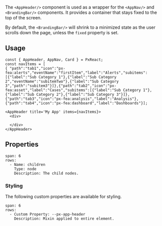 The `<AppHeader/>` component is used as a wrapper for the `<AppNav/>` and `<BrandingBar/>` components.
It provides a container that stays fixed to the top of the screen.

By default, the `<BrandingBar/>` will shrink to a minimized state as the user scrolls down the page, unless the `fixed` property is set.



## Usage

```react
const { AppHeader, AppNav, Card } = PxReact;
const navItems = [
{ "path":"tab1","icon":"px-fea:alerts","eventName":"firstItem","label":"Alerts","subitems":[{"label":"Sub Category 1"},{"label":"Sub Category 2","eventName":"subitemTwo"},{"label":"Sub Category 3","path":"subitem3"}]},{"path":"tab2","icon":"px-fea:asset","label":"Cases","subitems":[{"label":"Sub Category 1"},{"label":"Sub Category 2"},{"label":"Sub Category 3"}]},{"path":"tab3","icon":"px-fea:analysis","label":"Analysis"},{"path":"tab4","icon":"px-fea:dashboard","label":"Dashboards"}];

<AppHeader title='My App' items={navItems}>
  <div>
   
  </div>
</AppHeader>

```


## Properties

```table
span: 6
rows:
  - Name: children
    Type: node
    Description: The child nodes.
```


### Styling
The following custom properties are available for styling.

```table
span: 6
rows:
  - Custom Property: --px-app-header
    Description: Mixin applied to entire element.
```
